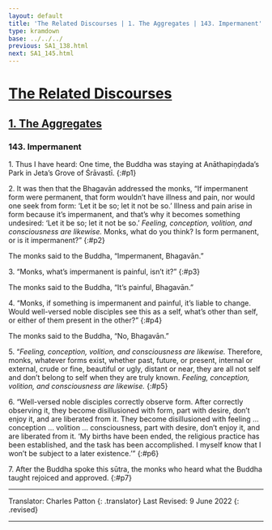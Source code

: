 ```yaml
---
layout: default
title: 'The Related Discourses | 1. The Aggregates | 143. Impermanent'
type: kramdown
base: ../../../
previous: SA1_138.html
next: SA1_145.html
---
```


# [The Related Discourses](../index.html)
## [1. The Aggregates](index.html)
### 143. Impermanent

1\. Thus I have heard: One time, the Buddha was staying at Anāthapiṇḍada’s Park in Jeta’s Grove of Śrāvastī.
{:#p1}

2\. It was then that the Bhagavān addressed the monks, “If impermanent form were permanent, that form wouldn’t have illness and pain, nor would one seek from form: ‘Let it be so; let it not be so.’ Illness and pain arise in form because it’s impermanent, and that’s why it becomes something undesired: ‘Let it be so; let it not be so.’ *Feeling, conception, volition, and consciousness are likewise.* Monks, what do you think? Is form permanent, or is it impermanent?”
{:#p2}

The monks said to the Buddha, “Impermanent, Bhagavān.”

3\. “Monks, what’s impermanent is painful, isn’t it?”
{:#p3}

The monks said to the Buddha, “It’s painful, Bhagavān.”

4\. “Monks, if something is impermanent and painful, it’s liable to change. Would well-versed noble disciples see this as a self, what’s other than self, or either of them present in the other?”
{:#p4}

The monks said to the Buddha, “No, Bhagavān.”

5\. “*Feeling, conception, volition, and consciousness are likewise.* Therefore, monks, whatever forms exist, whether past, future, or present, internal or external, crude or fine, beautiful or ugly, distant or near, they are all not self and don’t belong to self when they are truly known. *Feeling, conception, volition, and consciousness are likewise.*
{:#p5}

6\. “Well-versed noble disciples correctly observe form. After correctly observing it, they become disillusioned with form, part with desire, don’t enjoy it, and are liberated from it. They become disillusioned with feeling … conception … volition … consciousness, part with desire, don’t enjoy it, and are liberated from it. ‘My births have been ended, the religious practice has been established, and the task has been accomplished. I myself know that I won’t be subject to a later existence.’”
{:#p6}

7\. After the Buddha spoke this sūtra, the monks who heard what the Buddha taught rejoiced and approved.
{:#p7}

---

Translator: Charles Patton
{: .translator}
Last Revised: 9 June 2022
{: .revised}

---